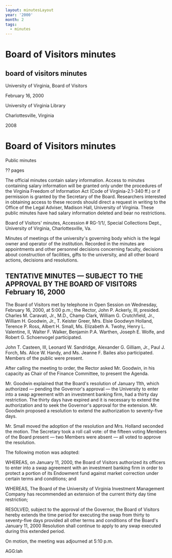 ```yaml
---
layout: minutesLayout
year: '2000'
month: 2
tags:
  - minutes
---
```

Board of Visitors minutes
=========================

board of visitors minutes
-------------------------

University of Virginia, Board of Visitors

February 16, 2000

University of Virginia Library

Charlottesville, Virginia

2008

Board of Visitors minutes
=========================

Public minutes

?? pages

The official minutes contain salary information. Access to minutes containing salary information will be granted only under the procedures of the Virginia Freedom of Information Act (Code of Virginia-2.1-340 ff.) or if permission is granted by the Secretary of the Board. Researchers interested in obtaining access to these records should direct a request in writing to the Office of the Legal Adviser, Madison Hall, University of Virginia. These public minutes have had salary information deleted and bear no restrictions.

Board of Visitors' minutes, Accession # RG-1/1/, Special Collections Dept., University of Virginia, Charlottesville, Va.

Minutes of meetings of the university's governing body which is the legal owner and operator of the institution. Recorded in the minutes are appointments and other personnel decisions concerning faculty, decisions about construction of facilities, gifts to the university, and all other board actions, decisions and resolutions.

TENTATIVE MINUTES — SUBJECT TO THE APPROVAL BY THE BOARD OF VISITORS February 16, 2000
--------------------------------------------------------------------------------------

The Board of Visitors met by telephone in Open Session on Wednesday, February 16, 2000, at 5:00 p.m.; the Rector, John P. Ackerly, III, presided. Charles M. Caravati, Jr., M.D., Champ Clark, William G. Crutchfield, Jr., William H. Goodwin, Jr., T. Keister Greer, Mrs. Elsie Goodwyn Holland, Terence P. Ross, Albert H. Small, Ms. Elizabeth A. Twohy, Henry L. Valentine, II, Walter F. Walker, Benjamin P.A. Warthen, Joseph E. Wolfe, and Robert G. Schoenvogel participated.

John T. Casteen, III, Leonard W. Sandridge, Alexander G. Gilliam, Jr., Paul J. Forch, Ms. Alice W. Handy, and Ms. Jeanne F. Bailes also participated. Members of the public were present.

After calling the meeting to order, the Rector asked Mr. Goodwin, in his capacity as Chair of the Finance Committee, to present the Agenda.

Mr. Goodwin explained that the Board's resolution of January 11th, which authorized — pending the Governor's approval — the University to enter into a swap agreement with an investment banking firm, had a thirty day restriction. The thirty days have expired and it is necessary to extend the authorization and to seek the Governor's approval for the extension. Mr. Goodwin proposed a resolution to extend the authorization to seventy-five days.

Mr. Small moved the adoption of the resolution and Mrs. Holland seconded the motion. The Secretary took a roll call vote: of the fifteen voting Members of the Board present — two Members were absent — all voted to approve the resolution.

The following motion was adopted:

WHEREAS, on January 11, 2000, the Board of Visitors authorized its officers to enter into a swap agreement with an investment banking firm in order to protect a portion of its Endowment fund against market correction under certain terms and conditions; and

WHEREAS, The Board of the University of Virginia Investment Management Company has recommended an extension of the current thirty day time restriction;

RESOLVED, subject to the approval of the Governor, the Board of Visitors hereby extends the time period for executing the swap from thirty to seventy-five days provided all other terms and conditions of the Board's January 11, 2000 Resolution shall continue to apply to any swap executed during this extended period.

On motion, the meeting was adjourned at 5:10 p.m.

AGG:lah
